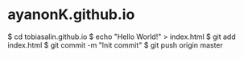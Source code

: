 # ayanonK.github.io
$ cd tobiasalin.github.io $ echo "Hello World!" > index.html $ git add index.html $ git commit -m "Init commit" $ git push origin master
